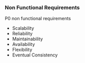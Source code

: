 <h3>Non Functional Requirements</h3>

P0 non functional requirements
<ul>
    <li>Scalability</li>
    <li>Reliability</li>
    <li>Maintainability</li>
    <li>Availability</li>
    <li>Flexibility</li>
    <li>Eventual Consistency</li>
</ul>


